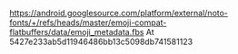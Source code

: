 https://android.googlesource.com/platform/external/noto-fonts/+/refs/heads/master/emoji-compat-flatbuffers/data/emoji_metadata.fbs
At 5427e233ab5d11946486bb13c5098db741581123

